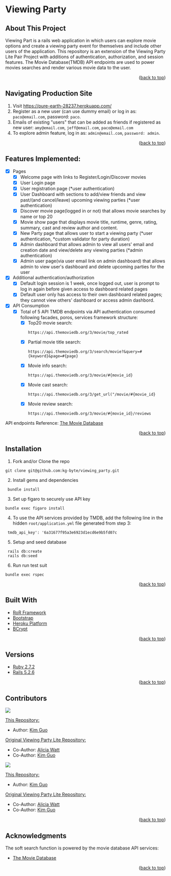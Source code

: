 
<!-- ABOUT THE PROJECT -->
# Viewing Party
## About This Project
Viewing Part is a rails web application in which users can explore movie options and create a viewing party event for themselves and include other users of the application. This repository is an extension of the Viewing Party Lite Pair Project with additions of authentication, authorization, and session features. The Movie Database(TMDB) API endpoints are used to power movies searches and render various movie data to the user.
  
<p align="right">(<a href="#top">back to top</a>)</p>

## Navigating Production Site

1. Visit https://pure-earth-28237.herokuapp.com/
1. Register as a new user (can use dummy email) or log in as: `paco@email.com`, password: `paco`.
2. Emails of existing "users" that can be added as friends if registered as new user: `amy@email.com`, `jeff@email.com`, `paco@email.com`
3. To explore admin feature, log in as: `admin@email.com`, `password: admin`.

<p align="right">(<a href="#top">back to top</a>)</p>

## Features Implemented:

- [x] Pages
    - [x] Welcome page with links to Register/Login/Discover movies
    - [x] User Login page
    - [x] User registration page (*user authentication)
    - [x] User Dashboard with sections to add/view friends and view past/(and cancel/leave) upcoming viewing parties (*user authentication)
    - [x] Discover movie page(logged in or not) that allows movie searches by name or top 20
    - [x] Movie show page that displays movie title, runtime, genre, rating, summary, cast and review author and content.
    - [x] New Party page that allows user to start a viewing party (*user authentication, *custom validator for party duration)
    - [x] Admin dashboard that allows admin to view all users' email and creation date and view/delete any viewing parties (*admin authentication)
    - [x] Admin user page(via user email link on admin dashboard) that allows admin to view user's dashboard and delete upcoming parties for the user
- [x] Additional authentication/authorization
    - [x] Default login session is 1 week, once logged out, user is prompt to log in again before given access to dashboard related pages
    - [x] Default user only has access to their own dashboard related pages; they cannot view others' dashboard or access admin dashbord.
- [x] API Consumption
    - [x] Total of 5 API TMDB endpoints via API authentication consumed following facades, poros, services framework structure:
        - [x] Top20 movie search: 
          ```
          https://api.themoviedb.org/3/movie/top_rated
          ```
        - [x] Partial movie title search: 
          ```
          https://api.themoviedb.org/3/search/movie?&query=#{keyword}&page=#{page}
          ```
        - [x] Movie info search: 
          ```
          https://api.themoviedb.org/3/movie/#{movie_id}
          ```
        - [x] Movie cast search: 
          ```
          https://api.themoviedb.org/3/get_url("/movie/#{movie_id}
          ```
        - [x] Movie review search: 
          ```
          https://api.themoviedb.org/3/movie/#{movie_id}/reviews
          ```
API endpoints Reference: [The Movie Database](https://developers.themoviedb.org/3/getting-started/introduction)

<p align="right">(<a href="#top">back to top</a>)</p>

## Installation

1. Fork and/or Clone the repo 
  ```
  git clone git@github.com:kg-byte/viewing_party.git
  ```
2. Install gems and dependencies
  ```
   bundle install
  ```
3. Set up figaro to securely use API key
  ```
  bundle exec figaro install
  ```
4. To use the API services provided by TMDB, add the following line in the hidden `root/application.yml` file generated from step 3: 
  ```
   tmdb_api_key': '6a31677f95a3e6923d1ecd6e9b5fd07c
  ```
5. Setup and seed database
  ```
   rails db:create
   rails db:seed 
  ```
6. Run run test suit 
  ```
  bundle exec rspec
   ```

<p align="right">(<a href="#top">back to top</a>)</p>

## Built With

* [RoR Framework](https://rubyonrails.org/)
* [Bootstrap](https://getbootstrap.com)
* [Heroku Platform](https://dashboard.heroku.com/apps)
* [BCrypt](https://github.com/bcrypt-ruby/bcrypt-ruby)

<p align="right">(<a href="#top">back to top</a>)</p>

## Versions

- [Ruby 2.7.2](https://www.ruby-lang.org/en/news/2021/07/07/ruby-2-7-4-released/)
- [Rails 5.2.6](https://rubygems.org/gems/rails/versions/5.2.6)

<p align="right">(<a href="#top">back to top</a>)</p>

## Contributors
<p>
  <img src="https://img.shields.io/badge/LinkedIn-0077B5?style=for-the-badge&logo=linkedin&logoColor=white" />
</p>

[This Repository:](https://github.com/kg-byte/viewing_party)
- Author: [Kim Guo](https://www.linkedin.com/in/kim-guo-5331b4158/)


[Original Viewing Party Lite Repository:](https://github.com/AliciaWatt/viewing_party_lite)
- Co-Author: [Alicia Watt](https://www.linkedin.com/in/alicia-watt-3bb815225/)
- Co-Author: [Kim Guo](https://www.linkedin.com/in/kim-guo-5331b4158/)


<p>
  <img src="https://img.shields.io/badge/GitHub-100000?style=for-the-badge&logo=github&logoColor=white" />
</p>

[This Repository:](https://github.com/kg-byte/viewing_party)
- Author: [Kim Guo](https://github.com/kg-byte)


[Original Viewing Party Lite Repository:](https://github.com/AliciaWatt/viewing_party_lite)
- Co-Author: [Alicia Watt](https://github.com/AliciaWatt)
- Co-Author: [Kim Guo](https://github.com/kg-byte)

<p align="right">(<a href="#top">back to top</a>)</p>

## Acknowledgments

The soft search function is powered by the movie database API services:

* [The Movie Database](https://developers.themoviedb.org/3/getting-started/introduction)

<p align="right">(<a href="#top">back to top</a>)</p>


